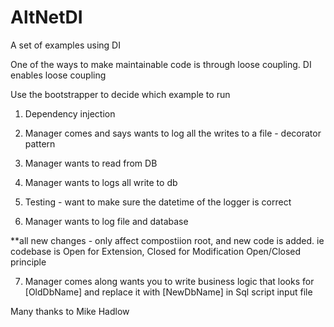AltNetDI
===========

A set of examples using DI

One of the ways to make maintainable code is through loose coupling.
DI enables loose coupling


Use the bootstrapper to decide which example to run

1. Dependency injection

2. Manager comes and says wants to log all the writes to a file - decorator pattern

3. Manager wants to read from DB

4. Manager wants to logs all write to db

5. Testing - want to make sure the datetime of the logger is correct

6. Manager wants to log file and database

**all new changes - only affect compostiion root, and new code is added.
ie codebase is Open for Extension, Closed for Modification
  Open/Closed principle

7. Manager comes along wants you to write business logic that looks for [OldDbName] and
replace it with [NewDbName] in Sql script input file


Many thanks to Mike Hadlow

